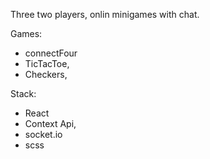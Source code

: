 Three two players, onlin minigames with chat.

Games:
- connectFour
- TicTacToe,
- Checkers,

Stack:
- React
- Context Api,
- socket.io
- scss
